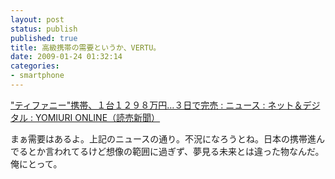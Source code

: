 ```yaml
---
layout: post
status: publish
published: true
title: 高級携帯の需要というか、VERTU。
date: 2009-01-24 01:32:14
categories:
- smartphone
---
```

<a href="http://www.yomiuri.co.jp/net/news/20081110nt02.htm">"ティファニー"携帯、１台１２９８万円…３日で完売 : ニュース : ネット＆デジタル : YOMIURI ONLINE（読売新聞）</a>

まぁ需要はあるよ。上記のニュースの通り。不況になろうとね。日本の携帯進んでるとか言われてるけど想像の範囲に過ぎず、夢見る未来とは違った物なんだ。俺にとって。
